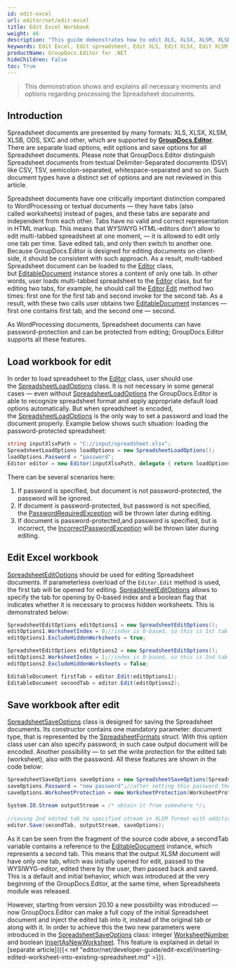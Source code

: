 ```yaml
---
id: edit-excel
url: editor/net/edit-excel
title: Edit Excel Workbook
weight: 46
description: "This guide demonstrates how to edit XLS, XLSX, XLSM, XLSB, ODS, SXC spreadsheets with hidden worksheets, protect edited spreadsheet with password and many other powerful features of GroupDocs.Editor for .NET."
keywords: Edit Excel, Edit spreadsheet, Edit XLS, Edit XLSX, Edit XLSM, Edit XLSB, Edit ODS, Edit SXC
productName: GroupDocs.Editor for .NET
hideChildren: False
toc: True
---
```

> This demonstration shows and explains all necessary moments and options regarding processing the Spreadsheet documents.

## Introduction

Spreadsheet documents are presented by many formats: XLS, XLSX, XLSM, XLSB, ODS, SXC and other, which are supported by **[GroupDocs.Editor](https://products.groupdocs.com/editor/net)**. There are separate load options, edit options and save options for all Spreadsheet documents. Please note that GroupDocs.Editor distinguish Spreadsheet documents from textual Delimiter-Separated documents (DSV) like CSV, TSV, semicolon-separated, whitespace-separated and so on. Such document types have a distinct set of options and are not reviewed in this article.

Spreadsheet documents have one critically important distinction compared to WordProcessing or textual documents — they have tabs (also called worksheets) instead of pages, and these tabs are separate and independent from each other. Tabs have no valid and correct representation in HTML markup. This means that WYSIWYG HTML-editors don't allow to edit multi-tabbed spreadsheet at one moment, — it is allowed to edit only one tab per time. Save edited tab, and only then switch to another one. Because GroupDocs.Editor is designed for editing documents on client-side, it should be consistent with such approach. As a result, multi-tabbed Spreadsheet document can be loaded to the [Editor](https://apireference.groupdocs.com/net/editor/groupdocs.editor/editor) class, but [EditableDocument](https://apireference.groupdocs.com/net/editor/groupdocs.editor/editabledocument) instance stores a content of only one tab. In other words, user loads multi-tabbed spreadsheet to the [Editor](https://apireference.groupdocs.com/net/editor/groupdocs.editor/editor) class, but for editing two tabs, for example, he should call the [Editor](https://apireference.groupdocs.com/net/editor/groupdocs.editor/editor).[Edit](https://apireference.groupdocs.com/net/editor/groupdocs.editor/editor/methods/edit) method two times: first one for the first tab and second invoke for the second tab. As a result, with these two calls user obtains two [EditableDocument](https://apireference.groupdocs.com/net/editor/groupdocs.editor/editabledocument) instances — first one contains first tab, and the second one — second.

As WordProcessing documents, Spreadsheet documents can have password-protection and can be protected from editing; GroupDocs.Editor supports all these features.

## Load workbook for edit

In order to load spreadsheet to the [Editor](https://apireference.groupdocs.com/net/editor/groupdocs.editor/editor) class, user should use the [SpreadsheetLoadOptions](https://apireference.groupdocs.com/net/editor/groupdocs.editor.options/spreadsheetloadoptions) class. It is not necessary in some general cases — even without [SpreadsheetLoadOptions](https://apireference.groupdocs.com/net/editor/groupdocs.editor.options/spreadsheetloadoptions) the GroupDocs.Editor is able to recognize spreadsheet format and apply appropriate default load options automatically. But when spreadsheet is encoded, the [SpreadsheetLoadOptions](https://apireference.groupdocs.com/net/editor/groupdocs.editor.options/spreadsheetloadoptions) is the only way to set a password and load the document properly.
Example below shows such situation: loading the password-protected spreadsheet:

```csharp
string inputXlsxPath = "C://input/spreadsheet.xlsx";
SpreadsheetLoadOptions loadOptions = new SpreadsheetLoadOptions();
loadOptions.Password = "password";
Editor editor = new Editor(inputXlsxPath, delegate { return loadOptions; });
```

There can be several scenarios here:

1. If password is specified, but document is not password-protected, the password will be ignored.
2. If document is password-protected, but password is not specified, the [PasswordRequiredException](https://apireference.groupdocs.com/net/editor/groupdocs.editor/passwordrequiredexception) will be thrown later during editing.
3. If document is password-protected,and password is specified, but is incorrect, the [IncorrectPasswordException](https://apireference.groupdocs.com/net/editor/groupdocs.editor/incorrectpasswordexception) will be thrown later during editing.

## Edit Excel workbook

[SpreadsheetEditOptions](https://apireference.groupdocs.com/net/editor/groupdocs.editor.options/spreadsheeteditoptions) should be used for editing Spreadsheet documents. If parameterless overload of the `Editor.Edit` method is used, the first tab will be opened for editing. [SpreadsheetEditOptions](https://apireference.groupdocs.com/net/editor/groupdocs.editor.options/spreadsheeteditoptions) allows to specify the tab for opening by 0-based index and a boolean flag that indicates whether it is necessary to process hidden worksheets. This is demonstrated below:

```csharp
SpreadsheetEditOptions editOptions1 = new SpreadsheetEditOptions();
editOptions1.WorksheetIndex = 0;//index is 0-based, so this is 1st tab
editOptions1.ExcludeHiddenWorksheets = true;

SpreadsheetEditOptions editOptions2 = new SpreadsheetEditOptions();
editOptions2.WorksheetIndex = 1;//index is 0-based, so this is 2nd tab
editOptions2.ExcludeHiddenWorksheets = false;

EditableDocument firstTab = editor.Edit(editOptions1);
EditableDocument secondTab = editor.Edit(editOptions2);
```

## Save workbook after edit

[SpreadsheetSaveOptions](https://apireference.groupdocs.com/net/editor/groupdocs.editor.options/spreadsheetsaveoptions) class is designed for saving the Spreadsheet documents. Its constructor contains one mandatory parameter: document type, that is represented by the [SpreadsheetFormats](https://apireference.groupdocs.com/net/editor/groupdocs.editor.formats/spreadsheetformats) struct. With this option class user can also specify password; in such case output document will be encoded. Another possibility — to set the write protection for the edited tab (worksheet), also with the password. All these features are shown in the code below:

```csharp
SpreadsheetSaveOptions saveOptions = new SpreadsheetSaveOptions(SpreadsheetFormats.Xlsm);
saveOptions.Password = "new password";//after setting this password the output XLSM will be encoded and thus cannot be opened without password anymore
saveOptions.WorksheetProtection = new WorksheetProtection(WorksheetProtectionType.All, "write password");//this is a write-protection; even after opening user should specify password for editing

System.IO.Stream outputStream = /* obtain it from somewhere */;
  
//saving 2nd edited tab to specified stream in XLSM format with additional parameters
editor.Save(secondTab, outputStream, saveOptions);
```

As it can be seen from the fragment of the source code above, a secondTab variable contains a reference to the [EditableDocument](https://apireference.groupdocs.com/net/editor/groupdocs.editor/editabledocument) instance, which represents a second tab. This means that the output XLSM document will have only one tab, which was initially opened for edit, passed to the WYSIWYG-editor, edited there by the user, then passed back and saved. This is a default and initial behavior, which was introduced at the very beginning of the GroupDocs.Editor, at the same time, when Spreadsheets module was released.

However, starting from version 20.10 a new possibility was introduced — now GroupDocs.Editor can make a full copy of the initial Spreadsheet document and inject the edited tab into it, instead of the original tab or along with it. In order to achieve this the two new parameters were introduced in the [SpreadsheetSaveOptions](https://apireference.groupdocs.com/net/editor/groupdocs.editor.options/spreadsheetsaveoptions) class: integer [WorksheetNumber](https://apireference.groupdocs.com/net/editor/groupdocs.editor.options/spreadsheetsaveoptions/properties/WorksheetNumber) and boolean [InsertAsNewWorksheet](https://apireference.groupdocs.com/net/editor/groupdocs.editor.options/spreadsheetsaveoptions/properties/InsertAsNewWorksheet). This feature is explained in detail in [separate article]({{< ref "editor/net/developer-guide/edit-excel/inserting-edited-worksheet-into-existing-spreadsheet.md" >}}).
